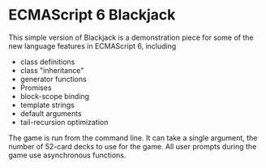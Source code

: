 # ECMAScript 6 Blackjack

This simple version of Blackjack is a demonstration piece for some of the new language features in ECMAScript 6, including

  - class definitions
  - class "inheritance"
  - generator functions
  - Promises
  - block-scope binding
  - template strings
  - default arguments
  - tail-recursion optimization

The game is run from the command line. It can take a single argument, the number of 52-card decks to use for the game. All user prompts during the game use asynchronous functions.
